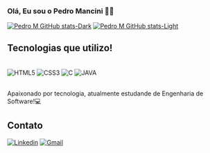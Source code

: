 
### Olá, Eu sou o Pedro Mancini 👋🏻



[![Pedro M GitHub stats-Dark](https://github-readme-stats.vercel.app/api?username=pedromancini&show_icons=true&theme=dark#gh-dark-mode-only)](https://github.com/pedromancini/github-readme-stats#gh-dark-mode-only)
[![Pedro M GitHub stats-Light](https://github-readme-stats.vercel.app/api?username=pedromancini&show_icons=true&theme=default#gh-light-mode-only)](https://github.com/pedromancini/github-readme-stats#gh-light-mode-only)


## Tecnologias que utilizo!

<div style="display: inline_block"><br/> 
<img align="center" alt="HTML5" src="https://img.shields.io/badge/HTML5-E34F26?style=for-the-badge&logo=html5&logoColor=white">
<img align="center" alt="CSS3" src="https://img.shields.io/badge/CSS3-1572B6?style=for-the-badge&logo=css3&logoColor=white">
<img align="center" alt="C" src="https://img.shields.io/badge/C-00599C?style=for-the-badge&logo=c&logoColor=white">
<img align="center" alt="JAVA" src="https://img.shields.io/badge/Java-ED8B00?style=for-the-badge&logo=openjdk&logoColor=white">
</div> <br/>

Apaixonado por tecnologia, atualmente estudande de Engenharia de Software!💻

## Contato

[![Linkedin](https://img.shields.io/badge/LinkedIn-0077B5?style=for-the-badge&logo=linkedin&logoColor=white)](https://www.linkedin.com/in/pedromancini19/)
[![Gmail](https://img.shields.io/badge/Gmail-D14836?style=for-the-badge&logo=gmail&logoColor=white)](https://mail.google.com/mail/?view=cm&to=pedromancinitrab@gmail.com)


 
